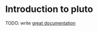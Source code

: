 # Introduction to pluto

TODO: write [great documentation](http://jacobian.org/writing/what-to-write/)
